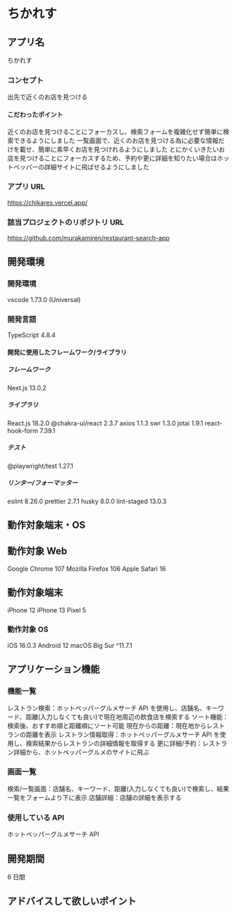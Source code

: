 # ちかれす

## アプリ名

ちかれす

### コンセプト

出先で近くのお店を見つける

#### こだわったポイント

近くのお店を見つけることにフォーカスし、検索フォームを複雑化せず簡単に検索できるようにしました
一覧画面で、近くのお店を見つける為に必要な情報だけを載せ、簡単に素早くお店を見つけれるようにしました
とにかくいきたいお店を見つけることにフォーカスするため、予約や更に詳細を知りたい場合はホットペッパーの詳細サイトに飛ばせるようにしました

### アプリ URL

https://chikares.vercel.app/

### 該当プロジェクトのリポジトリ URL

https://github.com/murakamiren/restaurant-search-app

## 開発環境

### 開発環境

vscode 1.73.0 (Universal)

### 開発言語

TypeScript 4.8.4

#### 開発に使用したフレームワーク/ライブラリ

##### フレームワーク

Next.js 13.0.2

##### ライブラリ

React.js 18.2.0
@chakra-ui/react 2.3.7
axios 1.1.3
swr 1.3.0
jotai 1.9.1
react-hook-form 7.39.1

##### テスト

@playwright/test 1.27.1

##### リンター/フォーマッター

eslint 8.26.0
prettier 2.7.1
husky 8.0.0
lint-staged 13.0.3

## 動作対象端末・OS

## 動作対象 Web

Google Chrome 107
Mozilla Firefox 106
Apple Safari 16

## 動作対象端末

iPhone 12
iPhone 13
Pixel 5

### 動作対象 OS

iOS 16.0.3
Android 12
macOS Big Sur ^11.7.1

## アプリケーション機能

### 機能一覧

レストラン検索：ホットペッパーグルメサーチ API を使用し、店舗名、キーワード、距離(入力しなくても良い)で現在地周辺の飲食店を検索する
ソート機能：検索後、おすすめ順と距離順にソート可能
現在からの距離：現在地からレストランの距離を表示
レストラン情報取得：ホットペッパーグルメサーチ API を使用し、検索結果からレストランの詳細情報を取得する
更に詳細/予約：レストラン詳細から、ホットペッパーグルメのサイトに飛ぶ

### 画面一覧

検索/一覧画面：店舗名、キーワード、距離(入力しなくても良い)で検索し、結果一覧をフォームより下に表示
店舗詳細：店舗の詳細を表示する

### 使用している API

ホットペッパーグルメサーチ API

## 開発期間

6 日間

## アドバイスして欲しいポイント
